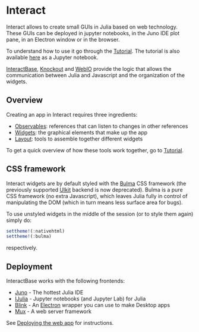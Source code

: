 # Interact

Interact allows to create small GUIs in Julia based on web technology. These GUIs can be deployed in jupyter notebooks, in the Juno IDE plot pane, in an Electron window or in the browser.

To understand how to use it go through the [Tutorial](@ref). The tutorial is also available [here](https://github.com/JuliaGizmos/Interact.jl/blob/master/doc/notebooks/tutorial.ipynb) as a Jupyter notebook.

[InteractBase](https://github.com/piever/InteractBase.jl), [Knockout](https://github.com/JuliaGizmos/Knockout.jl) and [WebIO](https://github.com/JuliaGizmos/WebIO.jl) provide the logic that allows the communication between Julia and Javascript and the organization of the widgets.

## Overview

Creating an app in Interact requires three ingredients:

- [Observables](@ref): references that can listen to changes in other references
- [Widgets](@ref): the graphical elements that make up the app
- [Layout](@ref): tools to assemble together different widgets

To get a quick overview of how these tools work together, go to [Tutorial](@ref).

## CSS framework

Interact widgets are by default styled with the [Bulma](https://bulma.io/) CSS framework (the previously supported [UIkit](https://getuikit.com/) backend is now deprecated). Bulma is a pure CSS framework (no extra Javascript), which leaves Julia fully in control of manipulating the DOM (which in turn means less surface area for bugs).

To use unstyled widgets in the middle of the session (or to style them again) simply do:

```julia
settheme!(:nativehtml)
settheme!(:bulma)
```

respectively.

## Deployment

InteractBase works with the following frontends:

- [Juno](http://junolab.org) - The hottest Julia IDE
- [IJulia](https://github.com/JuliaLang/IJulia.jl) - Jupyter notebooks (and Jupyter Lab) for Julia
- [Blink](https://github.com/JunoLab/Blink.jl) - An [Electron](http://electron.atom.io/) wrapper you can use to make Desktop apps
- [Mux](https://github.com/JuliaWeb/Mux.jl) - A web server framework


See [Deploying the web app](@ref) for instructions.
